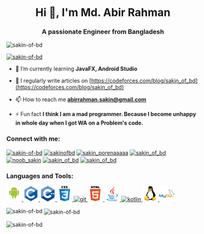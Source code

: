 <h1 align="center">Hi 👋, I'm Md. Abir Rahman</h1>
<h3 align="center">A passionate Engineer from Bangladesh</h3>

<p align="left"> <img src="https://komarev.com/ghpvc/?username=sakin-of-bd&label=Profile%20views&color=0e75b6&style=flat" alt="sakin-of-bd" /> </p>

<p align="left"> <a href="https://github.com/ryo-ma/github-profile-trophy"><img src="https://github-profile-trophy.vercel.app/?username=sakin-of-bd" alt="sakin-of-bd" /></a> </p>

- 🌱 I’m currently learning **JavaFX, Android Studio**

- 📝 I regularly write articles on [https://codeforces.com/blog/sakin_of_bd](https://codeforces.com/blog/sakin_of_bd)

- 📫 How to reach me **abirrahman.sakin@gmail.com**

- ⚡ Fun fact **I think I am a mad programmer. Because I become unhappy in whole day when I got WA on a Problem's code.**

<h3 align="left">Connect with me:</h3>
<p align="left">
<a href="https://linkedin.com/in/sakin-of-bd" target="blank"><img align="center" src="https://raw.githubusercontent.com/rahuldkjain/github-profile-readme-generator/master/src/images/icons/Social/linked-in-alt.svg" alt="sakin-of-bd" height="30" width="40" /></a>
<a href="https://fb.com/sakinofbd" target="blank"><img align="center" src="https://raw.githubusercontent.com/rahuldkjain/github-profile-readme-generator/master/src/images/icons/Social/facebook.svg" alt="sakinofbd" height="30" width="40" /></a>
<a href="https://instagram.com/sakin_porenaaaaa" target="blank"><img align="center" src="https://raw.githubusercontent.com/rahuldkjain/github-profile-readme-generator/master/src/images/icons/Social/instagram.svg" alt="sakin_porenaaaaa" height="30" width="40" /></a>
<a href="https://www.codechef.com/users/sakin_of_bd" target="blank"><img align="center" src="https://cdn.jsdelivr.net/npm/simple-icons@3.1.0/icons/codechef.svg" alt="sakin_of_bd" height="30" width="40" /></a>
<a href="https://www.hackerrank.com/noob_sakin" target="blank"><img align="center" src="https://raw.githubusercontent.com/rahuldkjain/github-profile-readme-generator/master/src/images/icons/Social/hackerrank.svg" alt="noob_sakin" height="30" width="40" /></a>
<a href="https://codeforces.com/profile/sakin_of_bd" target="blank"><img align="center" src="https://raw.githubusercontent.com/rahuldkjain/github-profile-readme-generator/master/src/images/icons/Social/codeforces.svg" alt="sakin_of_bd" height="30" width="40" /></a>
<a href="https://www.leetcode.com/sakin_of_bd" target="blank"><img align="center" src="https://raw.githubusercontent.com/rahuldkjain/github-profile-readme-generator/master/src/images/icons/Social/leet-code.svg" alt="sakin_of_bd" height="30" width="40" /></a>
</p>

<h3 align="left">Languages and Tools:</h3>
<p align="left"> <a href="https://developer.android.com" target="_blank" rel="noreferrer"> <img src="https://raw.githubusercontent.com/devicons/devicon/master/icons/android/android-original-wordmark.svg" alt="android" width="40" height="40"/> </a> <a href="https://www.cprogramming.com/" target="_blank" rel="noreferrer"> <img src="https://raw.githubusercontent.com/devicons/devicon/master/icons/c/c-original.svg" alt="c" width="40" height="40"/> </a> <a href="https://www.w3schools.com/cpp/" target="_blank" rel="noreferrer"> <img src="https://raw.githubusercontent.com/devicons/devicon/master/icons/cplusplus/cplusplus-original.svg" alt="cplusplus" width="40" height="40"/> </a> <a href="https://www.w3schools.com/css/" target="_blank" rel="noreferrer"> <img src="https://raw.githubusercontent.com/devicons/devicon/master/icons/css3/css3-original-wordmark.svg" alt="css3" width="40" height="40"/> </a> <a href="https://git-scm.com/" target="_blank" rel="noreferrer"> <img src="https://www.vectorlogo.zone/logos/git-scm/git-scm-icon.svg" alt="git" width="40" height="40"/> </a> <a href="https://www.w3.org/html/" target="_blank" rel="noreferrer"> <img src="https://raw.githubusercontent.com/devicons/devicon/master/icons/html5/html5-original-wordmark.svg" alt="html5" width="40" height="40"/> </a> <a href="https://www.java.com" target="_blank" rel="noreferrer"> <img src="https://raw.githubusercontent.com/devicons/devicon/master/icons/java/java-original.svg" alt="java" width="40" height="40"/> </a> <a href="https://kotlinlang.org" target="_blank" rel="noreferrer"> <img src="https://www.vectorlogo.zone/logos/kotlinlang/kotlinlang-icon.svg" alt="kotlin" width="40" height="40"/> </a> <a href="https://www.linux.org/" target="_blank" rel="noreferrer"> <img src="https://raw.githubusercontent.com/devicons/devicon/master/icons/linux/linux-original.svg" alt="linux" width="40" height="40"/> </a> <a href="https://www.mysql.com/" target="_blank" rel="noreferrer"> <img src="https://raw.githubusercontent.com/devicons/devicon/master/icons/mysql/mysql-original-wordmark.svg" alt="mysql" width="40" height="40"/> </a> </p>

<p><img align="left" src="https://github-readme-stats.vercel.app/api/top-langs?username=sakin-of-bd&show_icons=true&bg_color=e11414&locale=en&layout=compact" alt="sakin-of-bd" /></p>

<p>&nbsp;<img align="center" src="https://github-readme-stats.vercel.app/api?username=sakin-of-bd&show_icons=true&bg_color=ea0b0b&locale=en" alt="sakin-of-bd" /></p>

<p><img align="center" src="https://github-readme-streak-stats.herokuapp.com/?user=sakin-of-bd&" alt="sakin-of-bd" /></p>
